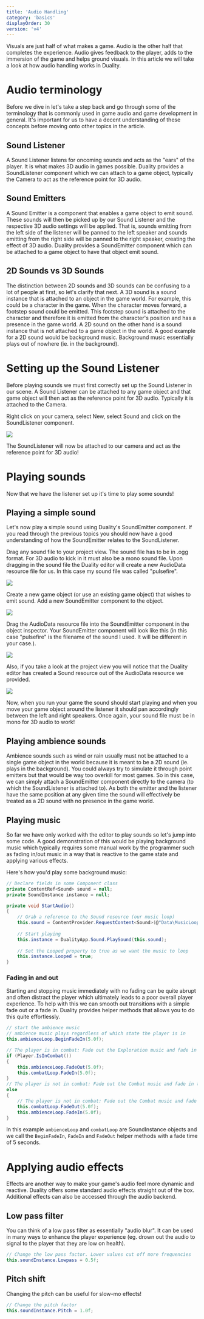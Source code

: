 ```yaml
---
title: 'Audio Handling'
category: 'basics'
displayOrder: 30
version: 'v4'
---
```


Visuals are just half of what makes a game. Audio is the other half that completes the experience. Audio gives feedback to the player, adds to the immersion of the game and helps ground visuals. In this article we will take a look at how audio handling works in Duality.

# Audio terminology

Before we dive in let's take a step back and go through some of the terminology that is commonly used in game audio and game development in general. It's important for us to have a decent understanding of these concepts before moving onto other topics in the article.

## Sound Listener

A Sound Listener listens for oncoming sounds and acts as the "ears" of the player. It is what makes 3D audio in games possible. Duality provides a SoundListener component which we can attach to a game object, typically the Camera to act as the reference point for 3D audio.

## Sound Emitters

A Sound Emitter is a component that enables a game object to emit sound. These sounds will then be picked up by our Sound Listener and the respective 3D audio settings will be applied. That is, sounds emitting from the left side of the listener will be panned to the left speaker and sounds emitting from the right side will be panned to the right speaker, creating the effect of 3D audio. Duality provides a SoundEmitter component which can be attached to a game object to have that object emit sound.

## 2D Sounds vs 3D Sounds

The distinction between 2D sounds and 3D sounds can be confusing to a lot of people at first, so let's clarify that next. A 3D sound is a sound instance that is attached to an object in the game world. For example, this could be a character in the game. When the character moves forward, a footstep sound could be emitted. This footstep sound is attached to the character and therefore it is emitted from the character's position and has a presence in the game world. A 2D sound on the other hand is a sound instance that is not attached to a game object in the world. A good example for a 2D sound would be background music. Background music essentially plays out of nowhere (ie. in the background).

# Setting up the Sound Listener

Before playing sounds we must first correctly set up the Sound Listener in our scene. A Sound Listener can be attached to any game object and that game object will then act as the reference point for 3D audio. Typically it is attached to the Camera.

Right click on your camera, select New, select Sound and click on the SoundListener component.

![](../img/AudioHandling/settingUpTheSoundListener.png)

The SoundListener will now be attached to our camera and act as the reference point for 3D audio!

# Playing sounds

Now that we have the listener set up it's time to play some sounds!

## Playing a simple sound

Let's now play a simple sound using Duality's SoundEmitter component. If you read through the previous topics you should now have a good understanding of how the SoundEmitter relates to the SoundListener.

Drag any sound file to your project view. The sound file has to be in .ogg format. For 3D audio to kick in it must also be a mono sound file. Upon dragging in the sound file the Duality editor will create a new AudioData resource file for us. In this case my sound file was called "pulsefire".

![](../img/AudioHandling/audioDataResource.PNG)

Create a new game object (or use an existing game object) that wishes to emit sound. Add a new SoundEmitter component to the object.

![](../img/AudioHandling/addingASoundEmitter.png)

Drag the AudioData resource file into the SoundEmitter component in the object inspector. Your SoundEmitter component will look like this (in this case "pulsefire" is the filename of the sound I used. It will be different in your case.).

![](../img/AudioHandling/SoundEmitterAfterAddingSound.PNG)

Also, if you take a look at the project view you will notice that the Duality editor has created a Sound resource out of the AudioData resource we provided.

![](../img/AudioHandling/soundResource.PNG)

Now, when you run your game the sound should start playing and when you move your game object around the listener it should pan accordingly between the left and right speakers. Once again, your sound file must be in mono for 3D audio to work!

## Playing ambience sounds

Ambience sounds such as wind or rain usually must not be attached to a single game object in the world because it is meant to be a 2D sound (ie. plays in the background). You could always try to simulate it through point emitters but that would be way too overkill for most games. So in this case, we can simply attach a SoundEmitter component directly to the camera (to which the SoundListener is attached to). As both the emitter and the listener have the same position at any given time the sound will effectively be treated as a 2D sound with no presence in the game world.

## Playing music

So far we have only worked with the editor to play sounds so let's jump into some code. A good demonstration of this would be playing background music which typically requires some manual work by the programmer such as fading in/out music in a way that is reactive to the game state and applying various effects.

Here's how you'd play some background music:

```csharp
// Declare fields in some Component class
private ContentRef<Sound> sound = null;
private SoundInstance instance = null;
```

```csharp
private void StartAudio()
{
	// Grab a reference to the Sound resource (our music loop)
	this.sound = ContentProvider.RequestContent<Sound>(@"Data\MusicLoop.Sound.Res");
	
	// Start playing
	this.instance = DualityApp.Sound.PlaySound(this.sound);
	
	// Set the Looped property to true as we want the music to loop
	this.instance.Looped = true;
}
```

### Fading in and out

Starting and stopping music immediately with no fading can be quite abrupt and often distract the player which ultimately leads to a poor overall player experience. To help with this we can smooth out transitions with a simple fade out or a fade in. Duality provides helper methods that allows you to do this quite effortlessly.

```csharp
// start the ambience music
// ambience music plays regardless of which state the player is in
this.ambienceLoop.BeginFadeIn(5.0f);
```

```csharp
// The player is in combat: Fade out the Exploration music and fade in the Combat music
if (Player.IsInCombat())
{
	this.ambienceLoop.FadeOut(5.0f);
	this.combatLoop.FadeIn(5.0f);
}
// The player is not in combat: Fade out the Combat music and fade in the Exploration music
else
{
	// The player is not in combat: Fade out the Combat music and fade in the Exploration music
	this.combatLoop.FadeOut(5.0f);
	this.ambienceLoop.FadeIn(5.0f);
}
```

In this example `ambienceLoop` and `combatLoop` are SoundInstance objects and we call the `BeginFadeIn`, `FadeIn` and `FadeOut` helper methods with a fade time of 5 seconds.

# Applying audio effects

Effects are another way to make your game's audio feel more dynamic and reactive. Duality offers some standard audio effects straight out of the box. Additional effects can also be accessed through the audio backend.

## Low pass filter

You can think of a low pass filter as essentially "audio blur". It can be used in many ways to enhance the player experience (eg. drown out the audio to signal to the player that they are low on health).

```csharp
// Change the low pass factor. Lower values cut off more frequencies
this.soundInstance.Lowpass = 0.5f;
```

## Pitch shift

Changing the pitch can be useful for slow-mo effects!

```csharp
// Change the pitch factor
this.soundInstance.Pitch = 1.0f;
```
